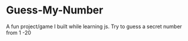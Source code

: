 # Guess-My-Number
A fun project/game I built while learning js. 
Try to guess a secret number from 1 -20
